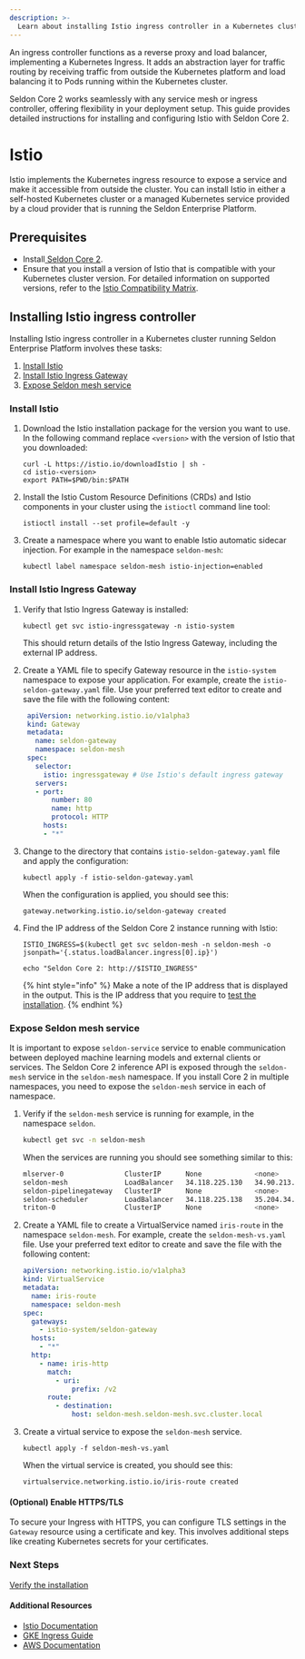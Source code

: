 ```yaml
---
description: >-
  Learn about installing Istio ingress controller in a Kubernetes cluster running Seldon Core 2.
---
```


An ingress controller functions as a reverse proxy and load balancer, implementing a Kubernetes Ingress. It adds an abstraction layer for traffic routing by receiving traffic from outside the Kubernetes platform and load balancing it to Pods running within the Kubernetes cluster. 

Seldon Core 2 works seamlessly with any service mesh or ingress controller, offering flexibility in your deployment setup. This guide provides detailed instructions for installing and configuring Istio with Seldon Core 2.

# Istio

Istio implements the Kubernetes ingress resource to expose a service and make it accessible from outside the cluster. You can install Istio in either a self-hosted Kubernetes cluster or a managed Kubernetes service provided by a cloud provider that is running the Seldon Enterprise Platform.

## Prerequisites

* Install[ Seldon Core 2](/docs-gb/installation/production-environment/README.md).
* Ensure that you install a version of Istio that is compatible with your Kubernetes cluster version. For detailed information on supported versions, refer to the [Istio Compatibility Matrix](https://istio.io/latest/docs/releases/supported-releases/#support-status-of-istio-releases).

## Installing Istio ingress controller

Installing Istio ingress controller in a Kubernetes cluster running Seldon Enterprise Platform involves these tasks:

1. [Install Istio](istio.md#install-istio)
2. [Install Istio Ingress Gateway](istio.md#install-istio-ingress-gateway)
3. [Expose Seldon mesh service](istio.md#expose-seldon-mesh-service)

### Install Istio

1.  Download the Istio installation package for the version you want to use. In the following command replace `<version>` with the version of Istio that you downloaded:

    ```
    curl -L https://istio.io/downloadIstio | sh -
    cd istio-<version>
    export PATH=$PWD/bin:$PATH
    ```
2.  Install the Istio Custom Resource Definitions (CRDs) and Istio components in your cluster using the `istioctl` command line tool:

    ```
    istioctl install --set profile=default -y
    ```
3.  Create a namespace where you want to enable Istio automatic sidecar injection. For example in the namespace `seldon-mesh`:

    ```
    kubectl label namespace seldon-mesh istio-injection=enabled
    ```

### Install Istio Ingress Gateway

1.  Verify that Istio Ingress Gateway is installed:

    ```
    kubectl get svc istio-ingressgateway -n istio-system
    ```

    This should return details of the Istio Ingress Gateway, including the external IP address.
2.  Create a YAML file to specify Gateway resource in the `istio-system` namespace to expose your application. For example, create the `istio-seldon-gateway.yaml` file. Use your preferred text editor to create and save the file with the following content:

    ```yaml
     apiVersion: networking.istio.io/v1alpha3
     kind: Gateway
     metadata:
       name: seldon-gateway
       namespace: seldon-mesh
     spec:
       selector:
         istio: ingressgateway # Use Istio's default ingress gateway
       servers:
       - port:
           number: 80
           name: http
           protocol: HTTP
         hosts:
         - "*"
    ```
3.  Change to the directory that contains `istio-seldon-gateway.yaml` file and apply the configuration:

    ```
    kubectl apply -f istio-seldon-gateway.yaml
    ```

    When the configuration is applied, you should see this:

    ```
    gateway.networking.istio.io/seldon-gateway created
    ```
4.  Find the IP address of the Seldon Core 2 instance running with Istio:

    ```
    ISTIO_INGRESS=$(kubectl get svc seldon-mesh -n seldon-mesh -o jsonpath='{.status.loadBalancer.ingress[0].ip}')
    
    echo "Seldon Core 2: http://$ISTIO_INGRESS"

    ```

    {% hint style="info" %}
    Make a note of the IP address that is displayed in the output. This is the IP address that you require to [test the installation](/docs-gb/installation/test-installation.md).
    {% endhint %}

### Expose Seldon mesh service

It is important to expose `seldon-service` service to enable communication between deployed machine learning models and external clients or services. The Seldon Core 2 inference API is exposed through the `seldon-mesh` service in the `seldon-mesh` namespace. If you install Core 2 in multiple namespaces, you need to expose the `seldon-mesh` service in each of namespace.

1.  Verify if the `seldon-mesh` service is running for example, in the namespace `seldon`.

    ```bash
    kubectl get svc -n seldon-mesh
    ```

    When the services are running you should see something similar to this:

    ```bash
    mlserver-0               ClusterIP      None             <none>          9000/TCP,9500/TCP,9005/TCP                                                                  43m
    seldon-mesh              LoadBalancer   34.118.225.130   34.90.213.15    80:32228/TCP,9003:31265/TCP                                                                 45m
    seldon-pipelinegateway   ClusterIP      None             <none>          9010/TCP,9011/TCP                                                                           45m
    seldon-scheduler         LoadBalancer   34.118.225.138   35.204.34.162   9002:32099/TCP,9004:32100/TCP,9044:30342/TCP,9005:30473/TCP,9055:32732/TCP,9008:32716/TCP   45m
    triton-0                 ClusterIP      None             <none>          9000/TCP,9500/TCP,9005/TCP 
    ```
2.  Create a YAML file to create a VirtualService named `iris-route` in the namespace `seldon-mesh`. For example, create the `seldon-mesh-vs.yaml` file. Use your preferred text editor to create and save the file with the following content:


    ```yaml
    apiVersion: networking.istio.io/v1alpha3
    kind: VirtualService
    metadata:
      name: iris-route
      namespace: seldon-mesh
    spec:
      gateways:
        - istio-system/seldon-gateway
      hosts:
        - "*"
      http:
        - name: iris-http
          match:
            - uri:
                prefix: /v2
          route:
            - destination:
                host: seldon-mesh.seldon-mesh.svc.cluster.local
    ```

3.  Create a virtual service to expose the `seldon-mesh` service.

    ```
    kubectl apply -f seldon-mesh-vs.yaml
    ```

    When the virtual service is created, you should see this:

    ```
    virtualservice.networking.istio.io/iris-route created
    ```
#### (Optional) Enable HTTPS/TLS

To secure your Ingress with HTTPS, you can configure TLS settings in the `Gateway` resource using a certificate and key. This involves additional steps like creating Kubernetes secrets for your certificates.

### Next Steps
[Verify the installation](/docs-gb/installation/test-installation.md)

#### Additional Resources

* [Istio Documentation](https://istio.io/latest/docs/tasks/traffic-management/ingress/secure-ingress/)
* [GKE Ingress Guide](https://cloud.google.com/kubernetes-engine/docs/concepts/ingress)
* [AWS Documentation](https://docs.aws.amazon.com/eks/latest/userguide/what-is-eks.html)
